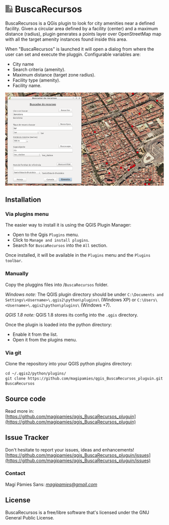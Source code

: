 # ![](icon/icon.png) BuscaRecursos #


BuscaRecursos is a QGis plugin to look for city amenities near a defined
facility.
Given a circular area defined by a facility (center) and a maximum distance
(radius), plugin generates a points layer over OpenStreetMap map with all the
target amenity instances found inside this area.

When "BuscaRecursos" is launched it will open a dialog from where the user can
set and execute the pluggin. Configurable variables are:
- City name
- Search criteria (amenity).
- Maximum distance (target zone radius).
- Facility type (amenity).
- Facility name.


![](icon/formulari2.png)


## Installation

### Via plugins menu
The easier way to install it is using the QGIS Plugin Manager:
- Open to the Qgis `Plugins` menu.
- Click to  `Manage and install plugins`.
- Search for `BuscaRecursos` into the `All` section.

Once installed, it will be available in the `Plugins` menu and the `Plugins toolbar`.

### Manually

Copy the pluggins files into <QGIS Python plugins directory>/`BuscaRecursos` folder.

*Windows note:* The QGIS plugin directory should be under `C:\Documents and Settings\<Username>\.qgis2\python\plugins\` (Windows XP) or `C:\Users\<Username>\.qgis2\python\plugins\` (Windows +7).

*QGIS 1.8 note:* QGIS 1.8 stores its config into the `.qgis` directory.

Once the plugin is loaded into the python directory:
- Enable it from the list.
- Open it from the plugins menu.

### Via git

Clone the repository into your QGIS python plugins directory:

    cd ~/.qgis2/python/plugins/
    git clone https://github.com/magipamies/qgis_BuscaRecursos_pluguin.git BuscaRecursos

## Source code

Read more in: [https://github.com/magipamies/qgis_BuscaRecursos_pluguin](https://github.com/magipamies/qgis_BuscaRecursos_pluguin)


## Issue Tracker

Don't hesitate to report your issues, ideas and enhancements! [https://github.com/magipamies/qgis_BuscaRecursos_pluguin/issues](https://github.com/magipamies/qgis_BuscaRecursos_pluguin/issues)


### Contact

Magí Pàmies Sans: *magipamies@gmail.com*  

## License

BuscaRecursos is a free/libre software that's licensed under the GNU General Public License.
